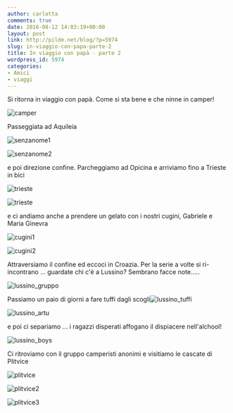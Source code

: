 ```yaml
---
author: carlotta
comments: true
date: 2016-08-12 14:03:19+00:00
layout: post
link: http://pilde.net/blog/?p=5974
slug: in-viaggio-con-papa-parte-2
title: In viaggio con papà - parte 2
wordpress_id: 5974
categories:
- Amici
- viaggi
---
```


Si ritorna in viaggio con papà. Come si sta bene e che ninne in camper!

![camper](http://pilde.net/blog/wp-content/uploads/2016/09/camper.jpg)




Passeggiata ad Aquileia

![senzanome1](http://pilde.net/blog/wp-content/uploads/2016/10/Senzanome1.png)


 ![senzanome2](http://pilde.net/blog/wp-content/uploads/2016/10/Senzanome2.png)




e poi direzione confine. Parcheggiamo ad Opicina e arriviamo fino a Trieste in bici

![trieste](http://pilde.net/blog/wp-content/uploads/2016/10/trieste.jpg)




![trieste](http://pilde.net/blog/wp-content/uploads/2016/10/trieste.png)




e ci andiamo anche a prendere un gelato con i nostri cugini, Gabriele e Maria Ginevra

![cugini1](http://pilde.net/blog/wp-content/uploads/2016/10/cugini1.png)


 ![cugini2](http://pilde.net/blog/wp-content/uploads/2016/10/cugini2.png)




Attraversiamo il confine ed eccoci in Croazia. Per la serie a volte si ri-incontrano ... guardate chi c'è a Lussino? Sembrano facce note.....

![lussino_gruppo](http://pilde.net/blog/wp-content/uploads/2016/10/lussino_gruppo.png)




Passiamo un paio di giorni a fare tuffi dagli scogli![lussino_tuffi](http://pilde.net/blog/wp-content/uploads/2016/10/lussino_tuffi.jpg)


 ![lussino_artu](http://pilde.net/blog/wp-content/uploads/2016/10/lussino_artu.jpg)




e poi ci separiamo ... i ragazzi disperati affogano il dispiacere nell'alchool!

![lussino_boys](http://pilde.net/blog/wp-content/uploads/2016/10/lussino_boys.jpg)




Ci ritroviamo con il gruppo camperisti anonimi e visitiamo le cascate di Plitvice

![plitvice](http://pilde.net/blog/wp-content/uploads/2016/10/plitvice.png)


 ![plitvice2](http://pilde.net/blog/wp-content/uploads/2016/10/plitvice2.png)


 ![plitvice3](http://pilde.net/blog/wp-content/uploads/2016/10/plitvice3.png)




